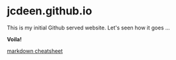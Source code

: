 # jcdeen.github.io

This is my initial Github served website.
Let's seen how it goes ...

<b>Voila!</b>

<a href="https://github.com/JCDeen/jcdeen.github.io/blob/main/markdown-cheat-sheet.md">markdown cheatsheet</a>
